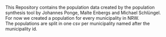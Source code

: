 This Repository contains the population data created by the population synthesis tool by Johannes Ponge, Malte Enbergs and Michael Schlüngel.  
For now we created a population for every municipality in NRW.  
The populations are split in one csv per municipality named after the municipality id.  

